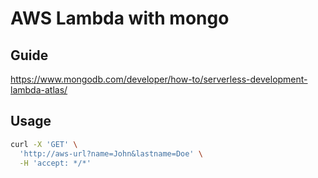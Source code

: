 # AWS Lambda with mongo
## Guide
https://www.mongodb.com/developer/how-to/serverless-development-lambda-atlas/
## Usage
```sh
curl -X 'GET' \
  'http://aws-url?name=John&lastname=Doe' \
  -H 'accept: */*'
```